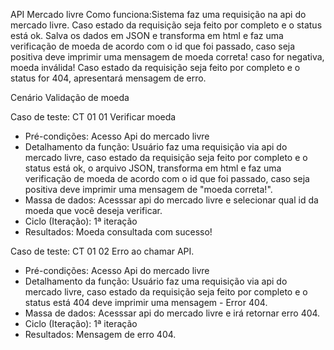 API Mercado livre
Como funciona:Sistema faz uma requisição na api do mercado livre.
Caso estado da requisição seja feito por completo e o status está ok.
Salva os dados em JSON e transforma em html e faz uma verificação de moeda de acordo com o id que foi passado, caso seja positiva deve imprimir uma mensagem de moeda correta! caso for negativa, moeda inválida!
Caso estado da requisição seja feito por completo e o status for 404, apresentará mensagem de erro.

Cenário Validação de moeda

Caso de teste: CT 01 01 Verificar moeda
- Pré-condições: Acesso Api do mercado livre
- Detalhamento da função: 
Usuário faz uma requisição via api do mercado livre, caso estado da requisição seja feito por completo e o status está ok, o arquivo JSON, transforma em html e faz uma verificação de moeda de acordo com o id que foi passado, caso seja positiva deve imprimir uma mensagem de "moeda correta!".
- Massa de dados: Acesssar api do mercado livre e selecionar qual id da moeda que você deseja verificar.
- Ciclo (Iteração): 1ª iteração
- Resultados: Moeda consultada com sucesso!

Caso de teste: CT 01 02 Erro ao chamar API.
- Pré-condições: Acesso Api do mercado livre
- Detalhamento da função: 
Usuário faz uma requisição via api do mercado livre, caso estado da requisição seja feito por completo e o status está 404 deve imprimir uma mensagem - Error 404.
- Massa de dados: Acesssar api do mercado livre e irá retornar erro 404.
- Ciclo (Iteração): 1ª iteração
- Resultados: Mensagem de erro 404.
